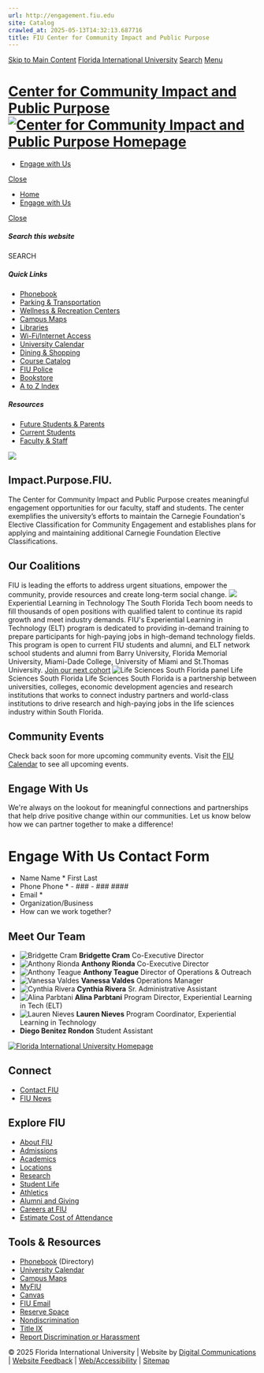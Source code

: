 ```yaml
---
url: http://engagement.fiu.edu
site: Catalog
crawled_at: 2025-05-13T14:32:13.687716
title: FIU Center for Community Impact and Public Purpose
---
```


[Skip to Main Content](https://community.fiu.edu/#main-content)
[Florida International University](https://www.fiu.edu/)
[Search](https://community.fiu.edu/)
[Menu](https://community.fiu.edu/)
# [Center for Community Impact and Public Purpose![Center for Community Impact and Public Purpose Homepage](https://community.fiu.edu/_assets/images/logo-center-community-impact.png)](https://community.fiu.edu/index.html)
  * [Engage with Us](https://community.fiu.edu/#engage-with-us)


[Close](https://community.fiu.edu/)
  * [Home](https://community.fiu.edu/index.html)
  * [Engage with Us](https://community.fiu.edu/#engage-with-us)


[ Close ](https://community.fiu.edu/)
##### Search this website
SEARCH
##### Quick Links
  * [ Phonebook](https://phonebook.fiu.edu)
  * [ Parking & Transportation](https://parking.fiu.edu/)
  * [ Wellness & Recreation Centers](https://dasa.fiu.edu/all-departments/wellness-recreation-centers/)
  * [ Campus Maps](http://campusmaps.fiu.edu/)
  * [ Libraries](https://library.fiu.edu/)
  * [ Wi-Fi/Internet Access](https://network.fiu.edu/)
  * [ University Calendar](https://calendar.fiu.edu/)
  * [ Dining & Shopping](https://shop.fiu.edu/)
  * [ Course Catalog](https://catalog.fiu.edu/)
  * [ FIU Police](https://police.fiu.edu/)
  * [ Bookstore](https://shop.fiu.edu/retail/barnes-noble/course-materials/)
  * [ A to Z Index](https://www.fiu.edu/atoz/index.html)


##### Resources
  * [ Future Students & Parents](https://www.fiu.edu/information-for/future-students-parents.html)
  * [ Current Students](https://www.fiu.edu/information-for/current-students.html)
  * [ Faculty & Staff](https://www.fiu.edu/information-for/faculty-staff.html)


![](https://community.fiu.edu/_assets/images/banner-image.jpg)
## Impact.Purpose.FIU.
The Center for Community Impact and Public Purpose creates meaningful engagement opportunities for our faculty, staff and students. The center exemplifies the university’s efforts to maintain the Carnegie Foundation's Elective Classification for Community Engagement and establishes plans for applying and maintaining additional Carnegie Foundation Elective Classifications.
## Our Coalitions
FIU is leading the efforts to address urgent situations, empower the community, provide resources and create long-term social change.
![](https://community.fiu.edu/_assets/images/elt-high-res.jpg)
Experiential Learning in Technology
The South Florida Tech boom needs to fill thousands of open positions with qualified talent to continue its rapid growth and meet industry demands. FIU's Experiential Learning in Technology (ELT) program is dedicated to providing in-demand training to prepare participants for high-paying jobs in high-demand technology fields.
This program is open to current FIU students and alumni, and ELT network school students and alumni from Barry University, Florida Memorial University, Miami-Dade College, University of Miami and St.Thomas University.
[Join our next cohort](https://community.fiu.edu/elt/index.html)
![Life Sciences South Florida panel](https://community.fiu.edu/_assets/images/thumbnail-coalitions-lssf-yogi-hernandez-suarez.jpg)
Life Sciences South Florida
Life Sciences South Florida is a partnership between universities, colleges, economic development agencies and research institutions that works to connect industry partners and world-class institutions to drive research and high-paying jobs in the life sciences industry within South Florida.
## Community Events
Check back soon for more upcoming community events. Visit the [FIU Calendar](https://calendar.fiu.edu) to see all upcoming events.
## Engage With Us
We're always on the lookout for meaningful connections and partnerships that help drive positive change within our communities. Let us know below how we can partner together to make a difference!
# Engage With Us Contact Form
  * Name Name * First Last
  * Phone Phone * - ### - ### ####
  * Email *
  * Organization/Business 
  * How can we work together? 


## Meet Our Team
  * ![Bridgette Cram](https://community.fiu.edu/_assets/images/bridgette-cram.jpg)
**Bridgette Cram** Co-Executive Director
  * ![Anthony Rionda](https://community.fiu.edu/_assets/images/headshot-anthony.jpeg)
**Anthony Rionda** Co-Executive Director
  * ![Anthony Teague](https://community.fiu.edu/_assets/images/anthony-teague.jpg)
**Anthony Teague** Director of Operations & Outreach 
  * ![Vanessa Valdes](https://community.fiu.edu/_assets/images/headshot-vanessa-valdes.jpg)
**Vanessa Valdes** Operations Manager 
  * ![Cynthia Rivera](https://community.fiu.edu/_assets/images/cynthia-rivera.jpg)
**Cynthia Rivera** Sr. Administrative Assistant 
  * ![Alina Parbtani](https://community.fiu.edu/_assets/images/headshot-alina-parbtani.jpeg)
**Alina Parbtani** Program Director, Experiential Learning in Tech (ELT) 
  * ![Lauren Nieves](https://community.fiu.edu/_assets/images/lauren-nieves.jpg)
**Lauren Nieves** Program Coordinator, Experiential Learning in Technology 
  * **Diego Benitez Rondon** Student Assistant 


[ ![Florida International University Homepage](https://digicdn.fiu.edu/core/_assets/images/footer-logo.svg) ](https://www.fiu.edu/)
## Connect
  * [Contact FIU](https://www.fiu.edu/about/contact-us/index.html)
  * [FIU News](https://news.fiu.edu/)


## Explore FIU
  * [About FIU](https://www.fiu.edu/about/index.html)
  * [Admissions](https://www.fiu.edu/admissions/index.html)
  * [Academics](https://www.fiu.edu/academics/index.html)
  * [Locations](https://www.fiu.edu/locations/index.html)
  * [Research](https://www.fiu.edu/research/index.html)
  * [Student Life](https://www.fiu.edu/student-life/index.html)
  * [Athletics](https://www.fiu.edu/athletics/index.html)
  * [Alumni and Giving](https://www.fiu.edu/alumni-and-giving/index.html)
  * [Careers at FIU](https://hr.fiu.edu/careers/)
  * [Estimate Cost of Attendance](https://onestop.fiu.edu/finances/estimate-your-costs/)


## Tools & Resources
  * [Phonebook](https://phonebook.fiu.edu) (Directory)
  * [University Calendar](https://calendar.fiu.edu/)
  * [Campus Maps](https://campusmaps.fiu.edu/)
  * [MyFIU](https://my.fiu.edu/)
  * [Canvas](https://canvas.fiu.edu)
  * [FIU Email](http://mail.fiu.edu/)
  * [Reserve Space](https://centralreservations.fiu.edu/)
  * [Nondiscrimination](https://ace.fiu.edu/civil-rights/harassment-and-discrimination/)
  * [Title IX](https://ace.fiu.edu/title-ix/)
  * [Report Discrimination or Harassment](https://report.fiu.edu/)


© 2025 Florida International University  | Website by [Digital Communications](https://stratcomm.fiu.edu/digital-print/websites/) | [Website Feedback](https://webforms.fiu.edu/view.php?id=370774) | [Web/Accessibility](https://accessibility.fiu.edu/) | [Sitemap](https://community.fiu.edu/sitemap.html)
[](https://community.fiu.edu/)
